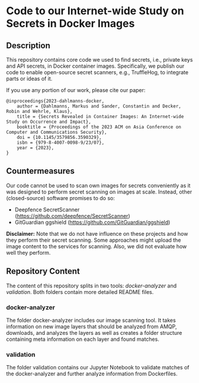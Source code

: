 # Code to our Internet-wide Study on Secrets in Docker Images

## Description

This repository contains core code we used to find secrets, i.e., private keys and API secrets, in Docker container images. Specifically, we publish our code to enable open-source secret scanners, e.g., TruffleHog, to integrate parts or ideas of it.

If you use any portion of our work, please cite our paper:

```
@inproceedings{2023-dahlmanns-docker,
    author = {Dahlmanns, Markus and Sander, Constantin and Decker, Robin and Wehrle, Klaus},
    title = {Secrets Revealed in Container Images: An Internet-wide Study on Occurrence and Impact},
    booktitle = {Proceedings of the 2023 ACM on Asia Conference on Computer and Communications Security},
    doi = {10.1145/3579856.3590329},
    isbn = {979-8-4007-0098-9/23/07},
    year = {2023},
}
```

## Countermeasures

Our code cannot be used to scan own images for secrets conveniently as it was designed to perform secret scanning on images at scale. Instead, other (closed-source) software promises to do so:

- Deepfence SecretScanner (<https://github.com/deepfence/SecretScanner>)
- GitGuardian ggshield (<https://github.com/GitGuardian/ggshield>)

**Disclaimer:** Note that we do not have influence on these projects and how they perform their secret scanning. Some approaches might upload the image content to the services for scanning. Also, we did not evaluate how well they perform.

## Repository Content

The content of this repository splits in two tools: *docker-analyzer* and *validation*. Both folders contain more detailed README files.

### docker-analyzer

The folder docker-analyzer includes our image scanning tool. It takes information on new image layers that should be analyzed from AMQP, downloads, and analyzes the layers as well as creates a folder structure containing meta information on each layer and found matches.

### validation

The folder validation contains our Jupyter Notebook to validate matches of the docker-analyzer and further analyze information from Dockerfiles.
